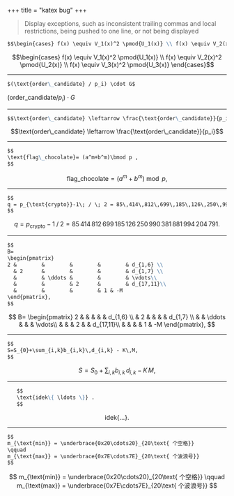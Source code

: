 +++
title = "katex bug"
+++

> Display exceptions, such as inconsistent trailing commas and local restrictions, being pushed to one line, or not being displayed

```markdown
$$\begin{cases} f(x) \equiv V_1(x)^2 \pmod{U_1(x)} \\ f(x) \equiv V_2(x)^2 \pmod{U_2(x)} \\ f(x) \equiv V_3(x)^2 \pmod{U_3(x)} \end{cases}$$
```

$$\begin{cases} f(x) \equiv V_1(x)^2 \pmod{U_1(x)} \\ f(x) \equiv V_2(x)^2 \pmod{U_2(x)} \\ f(x) \equiv V_3(x)^2 \pmod{U_3(x)} \end{cases}$$

---

```markdown
$(\text{order\_candidate} / p_i) \cdot G$
```

$(\text{order\_candidate} / p_i) \cdot G$

---

```markdown
$$\text{order\_candidate} \leftarrow \frac{\text{order\_candidate}}{p_i}$$
```

$$\text{order\_candidate} \leftarrow \frac{\text{order\_candidate}}{p_i}$$

---

```markdown
$$
\text{flag\_chocolate}= (a^m+b^m)\bmod p ,
$$
```

$$
\text{flag\_chocolate}= (a^m+b^m)\bmod p ,
$$

---

```markdown
$$
q = p_{\text{crypto}}-1\; / \; 2 = 85\,414\,812\,699\,185\,126\,250\,990\,381\,881\,994\,204\,791 .
$$
```

$$
q = p_{\text{crypto}}-1\; / \; 2 = 85\,414\,812\,699\,185\,126\,250\,990\,381\,881\,994\,204\,791 .
$$

---

```markdown
$$
B=
\begin{pmatrix}
2 &        &        &        &        & d_{1,6} \\
  & 2      &        &        &        & d_{1,7} \\
  &        & \ddots &        &        & \vdots\\
  &        &        & 2      &        & d_{17,11}\\
  &        &        &        & 1 & -M
\end{pmatrix},
$$
```

$$
B=
\begin{pmatrix}
2 &        &        &        &        & d_{1,6} \\
  & 2      &        &        &        & d_{1,7} \\
  &        & \ddots &        &        & \vdots\\
  &        &        & 2      &        & d_{17,11}\\
  &        &        &        & 1 & -M
\end{pmatrix},
$$

---

```markdown
$$
S=S_{0}+\sum_{i,k}b_{i,k}\,d_{i,k} - K\,M,
$$
```

$$
S=S_{0}+\sum_{i,k}b_{i,k}\,d_{i,k} - K\,M,
$$

---

```markdown
   $$
   \text{idek\{ \ldots \}} .
   $$
```

   $$
   \text{idek\{ \ldots \}} .
   $$

---

```markdown
$$
m_{\text{min}} = \underbrace{0x20\cdots20}_{20\text{ 个空格}} 
\qquad
m_{\text{max}} = \underbrace{0x7E\cdots7E}_{20\text{ 个波浪号}} 
$$
```

$$
m_{\text{min}} = \underbrace{0x20\cdots20}_{20\text{ 个空格}} 
\qquad
m_{\text{max}} = \underbrace{0x7E\cdots7E}_{20\text{ 个波浪号}} 
$$


